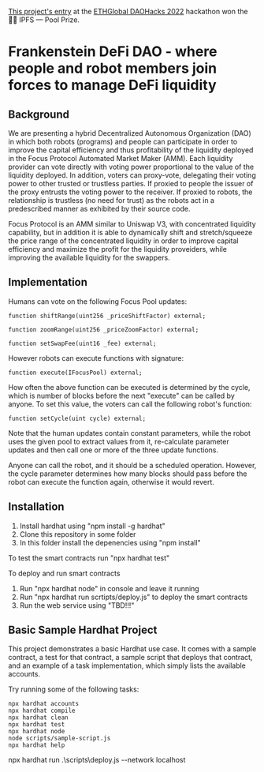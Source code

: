 [This project's entry](https://showcase.ethglobal.com/daohacks/frankensteindefidao-sojy5) at the [ETHGlobal DAOHacks 2022](https://dao.ethglobal.com/) hackathon won the 🏊‍♂️ IPFS — Pool Prize. 

# Frankenstein DeFi DAO - where people and robot members join forces to manage DeFi liquidity

## Background

We are presenting a hybrid Decentralized Autonomous Organization (DAO) in which both robots (programs) and people can participate in order to improve the capital efficiency and thus profitability of the liquidity deployed in the Focus Protocol Automated Market Maker (AMM). Each liquidity provider can vote directly with voting power proportional to the value of the liquidity deployed. In addition, voters can proxy-vote, delegating their voting power to other trusted or trustless parties. If proxied to people the issuer of the proxy entrusts the voting power to the receiver. If proxied to robots, the relationship is trustless (no need for trust) as the robots act in a predescribed manner as exhibited by their source code.

Focus Protocol is an AMM similar to Uniswap V3, with concentrated liquidity capability, but in addition it is able to dynamically shift and stretch/squeeze the price range of the concentrated liquidity in order to improve capital efficiency and maximize the profit for the liquidity proveiders, while improving the available liquidity for the swappers.

## Implementation

Humans can vote on the following Focus Pool updates:

    function shiftRange(uint256 _priceShiftFactor) external;

    function zoomRange(uint256 _priceZoomFactor) external;

    function setSwapFee(uint16 _fee) external;

However robots can execute functions with signature:

    function execute(IFocusPool) external;

How often the above function can be executed is determined by the cycle, which is number of blocks before the next "execute" can be called by anyone. To set this value, the voters can call the following robot's function:

    function setCycle(uint cycle) external;

Note that the human updates contain constant parameters, while the robot uses the given pool to extract values from it, re-calculate parameter updates and then call one or more of the three update functions.

Anyone can call the robot, and it should be a scheduled operation. However, the cycle parameter determines how many blocks should pass before the robot can execute the function again, otherwise it would revert.
## Installation

1. Install hardhat using "npm install -g hardhat"
2. Clone this repository in some folder
3. In this folder install the depenencies using "npm install"

To test the smart contracts run "npx hardhat test"

To deploy and run smart contracts
1. Run "npx hardhat node" in console and leave it running
2. Run "npx hardhat run scrtipts/deploy.js" to deploy the smart contracts
3. Run the web service using "TBD!!!"
## Basic Sample Hardhat Project

This project demonstrates a basic Hardhat use case. It comes with a sample contract, a test for that contract, a sample script that deploys that contract, and an example of a task implementation, which simply lists the available accounts.

Try running some of the following tasks:

```shell
npx hardhat accounts
npx hardhat compile
npx hardhat clean
npx hardhat test
npx hardhat node
node scripts/sample-script.js
npx hardhat help
```

npx hardhat run .\scripts\deploy.js --network localhost
